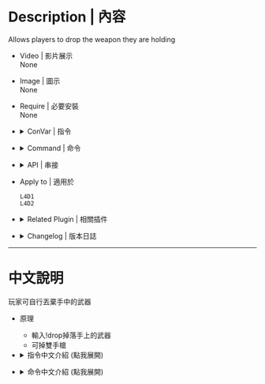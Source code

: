 
# Description | 內容
Allows players to drop the weapon they are holding

* Video | 影片展示
<br/>None

* Image | 圖示
<br/>None

* Require | 必要安裝
<br/>None

* <details><summary>ConVar | 指令</summary>

	* cfg\sourcemod\l4d_drop.cfg
		```php
		// Prevent players from dropping their secondaries? (Fixes bugs that can come with incapped weapons or A-Posing.)
		sm_drop_block_secondary "0"

		// Prevent players from dropping objects in between actions? (Fixes throwable cloning.) 1 = All weapons. 2 = Only throwables.
		sm_drop_block_mid_action "1"

		// Prevent players from dropping the M60? (Allows for better compatibility with certain plugins.)
		sm_drop_block_m60 "0"

		// Drop - sound file (relative to to sound/, empty=disable)
		sm_drop_soundfile "ui/gift_pickup.wav"
		```
</details>

* <details><summary>Command | 命令</summary>

	* **Drop weapon**
		```php
		sm_drop
		sm_g
		```
</details>

* <details><summary>API | 串接</summary>

	```c++
	/**
	* @brief Called whenever weapon prepared to drop by plugin l4d_drop
	*
	* @param client        player index to be drop weapon
	* @param weapon        weapon index to be drop
	*
	* @return              Plugin_Continue to continuing dropping,
	*                      Plugin_Changed to change weapon target, otherwise to prevent weapon dropping.
	*/
	forward Action OnWeaponDrop(int client, int& weapon);
	```
</details>

* Apply to | 適用於
	```
	L4D1
	L4D2
	```

* <details><summary>Related Plugin | 相關插件</summary>

	1. [drop_secondary](https://github.com/fbef0102/L4D2-Plugins/tree/master/drop_secondary): Survivor players will drop their secondary weapon (including melee) when they die
	    > 死亡時掉落第二把武器
</details>

* <details><summary>Changelog | 版本日誌</summary>

	* v1.12 (2023-1-7)
		* Add Drop Sound
		* Add Cvars

	* v1.11 (2023-10-28)
		* Optimize code and improve performance
		* Add inc file

	* v1.10 (2022-12-1)
		* Add OnWeaponDrop API, thanks to NoroHime. Called whenever weapon prepared to drop by this plugin.

	* v1.9
		* Can't drop weapons when survivor is hanging from ledge, incapacitated, or pinned by infected attacker
		* Drop single pistol instead of dual pistols

	* v1.7
		* [Shadowysn's fork](https://forums.alliedmods.net/showpost.php?p=2763385&postcount=90)

	* 1.5
		* [Original Plugin by Machine](https://forums.alliedmods.net/showthread.php?t=123098)
</details>

- - - -
# 中文說明
玩家可自行丟棄手中的武器

* 原理
    * 輸入!drop掉落手上的武器
    * 可掉雙手槍

* <details><summary>指令中文介紹 (點我展開)</summary>

	* cfg\sourcemod\l4d_drop.cfg
		```php
		// 為1時，禁止丟棄副武器 (避免玩家手上空空如也)
		sm_drop_block_secondary "0"

		// 為1時，所有武器在裝彈、切換、開槍、投擲....時禁止丟棄
		// 為2時，只有投擲物品禁止丟棄
		sm_drop_block_mid_action "1"

		// 為1時，禁止丟棄M60 (搭配其他有使用M60相關的插件)
		sm_drop_block_m60 "0"

		// 丟棄武器的音效檔案 (路徑相對於 sound 資料夾, 空=無音效)
		sm_drop_soundfile "ui/gift_pickup.wav"
		```
</details>

* <details><summary>命令中文介紹 (點我展開)</summary>

	* **丟棄手中的武器**
		```php
		sm_drop
		sm_g
		```
</details>